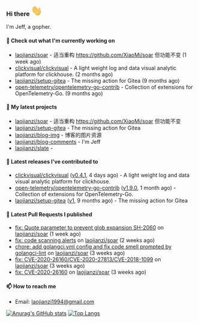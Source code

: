 ### Hi there <img src="https://raw.githubusercontent.com/laojianzi/laojianzi/main/wave.gif" width="30px">

I'm Jeff, a gopher.

#### 👷 Check out what I'm currently working on

- [laojianzi/soar](https://github.com/laojianzi/soar) - 适当重构 https://github.com/XiaoMi/soar 但功能不变 (1 week ago)
- [clickvisual/clickvisual](https://github.com/clickvisual/clickvisual) - A light weight log and data visual analytic platform  for clickhouse. (2 months ago)
- [laojianzi/setup-gitea](https://github.com/laojianzi/setup-gitea) - The missing action for Gitea (9 months ago)
- [open-telemetry/opentelemetry-go-contrib](https://github.com/open-telemetry/opentelemetry-go-contrib) - Collection of extensions for OpenTelemetry-Go. (9 months ago)

#### 🌱 My latest projects

- [laojianzi/soar](https://github.com/laojianzi/soar) - 适当重构 https://github.com/XiaoMi/soar 但功能不变
- [laojianzi/setup-gitea](https://github.com/laojianzi/setup-gitea) - The missing action for Gitea
- [laojianzi/blog-img](https://github.com/laojianzi/blog-img) - 博客的图片资源
- [laojianzi/blog-comments](https://github.com/laojianzi/blog-comments) - I&#39;m Jeff
- [laojianzi/slate](https://github.com/laojianzi/slate) - 

#### 🔭 Latest releases I've contributed to

- [clickvisual/clickvisual](https://github.com/clickvisual/clickvisual) ([v0.4.1](https://github.com/clickvisual/clickvisual/releases/tag/v0.4.1), 4 days ago) - A light weight log and data visual analytic platform  for clickhouse.
- [open-telemetry/opentelemetry-go-contrib](https://github.com/open-telemetry/opentelemetry-go-contrib) ([v1.9.0](https://github.com/open-telemetry/opentelemetry-go-contrib/releases/tag/v1.9.0), 1 month ago) - Collection of extensions for OpenTelemetry-Go.
- [laojianzi/setup-gitea](https://github.com/laojianzi/setup-gitea) ([v1](https://github.com/laojianzi/setup-gitea/releases/tag/v1), 9 months ago) - The missing action for Gitea

#### 🔨 Latest Pull Requests I published

- [fix: Quote parameter to prevent glob expansion SH-2060](https://github.com/laojianzi/soar/pull/11) on [laojianzi/soar](https://github.com/laojianzi/soar) (1 week ago)
- [fix: code scanning alerts](https://github.com/laojianzi/soar/pull/9) on [laojianzi/soar](https://github.com/laojianzi/soar) (2 weeks ago)
- [chore: add golangci.yml config and fix code smell prompted by golangci-lint](https://github.com/laojianzi/soar/pull/8) on [laojianzi/soar](https://github.com/laojianzi/soar) (3 weeks ago)
- [fix: CVE-2020-26160/CVE-2020-27813/CVE-2018-1099](https://github.com/laojianzi/soar/pull/7) on [laojianzi/soar](https://github.com/laojianzi/soar) (3 weeks ago)
- [fix: CVE-2020-26160](https://github.com/laojianzi/soar/pull/6) on [laojianzi/soar](https://github.com/laojianzi/soar) (3 weeks ago)

#### 📫 How to reach me

- Email: laojianzi1994@gmail.com

[![Anurag's GitHub stats](https://github-readme-stats.vercel.app/api?username=laojianzi&count_private=true&show_icons=true&theme=vue-dark&include_all_commits=true)](https://github.com/laojianzi/laojianzi)
[![Top Langs](https://github-readme-stats.vercel.app/api/top-langs/?username=laojianzi&theme=vue-dark)](https://github.com/laojianzi/laojianzi)
